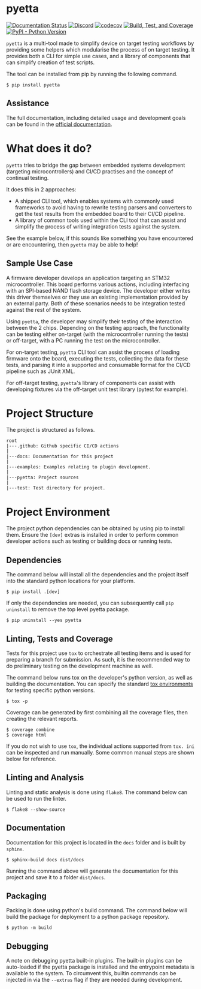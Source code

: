 # pyetta

[![Documentation Status](https://readthedocs.org/projects/pyetta/badge/?version=latest)](https://pyetta.readthedocs.io/en/latest/)
[![Discord](https://img.shields.io/discord/1005420113194930309?color=C5F0A4)](https://discord.gg/4cmv4vrmYC)
[![codecov](https://codecov.io/gh/kenkaijie/pyetta/branch/master/graph/badge.svg?token=7PFFKAUR25)](https://codecov.io/gh/kenkaijie/pyetta)
[![Build, Test, and Coverage](https://github.com/kenkaijie/pyetta/actions/workflows/python-tests.yml/badge.svg)](https://github.com/kenkaijie/pyetta)
[![PyPI - Python Version](https://img.shields.io/pypi/pyversions/pyetta)](https://pypi.org/project/pyetta/)

`pyetta` is a multi-tool made to simplify device on target testing workflows by
providing some helpers which modularise the process of on target testing. It
provides both a CLI for simple use cases, and a library of components that can
simplify creation of test scripts.

The tool can be installed from pip by running the following command.

```shell
$ pip install pyetta
```

## Assistance

The full documentation, including detailed usage and development goals can 
be found in the [official documentation](https://pyetta.readthedocs.io/en/latest/).

# What does it do?

`pyetta` tries to bridge the gap between embedded systems development 
(targeting microcontrollers) and CI/CD practises and the concept of 
continual testing.

It does this in 2 approaches:

- A shipped CLI tool, which enables systems with commonly used frameworks to 
  avoid having to rewrite testing parsers and converters to get the test 
  results from the embedded board to their CI/CD pipeline.
- A library of common tools used within the CLI tool that can assist and 
  simplify the process of writing integration tests against the system.

See the example below, if this sounds like something you have encountered or 
are encountering, then `pyetta` may be able to help!

## Sample Use Case

A firmware developer develops an application targeting an STM32 
microcontroller. This board performs various actions, including interfacing 
with an SPI-based NAND flash storage device. The developer either writes this 
driver themselves or they use an existing implementation provided by an external 
party. Both of these scenarios needs to be integration tested against the rest 
of the system. 

Using `pyetta`, the developer may simplify their testing of the interaction 
between the 2 chips. Depending on the testing approach, the 
functionality can be testing either on-target (with the microcontroller 
running the tests) or off-target, with a PC running the test on the 
microcontroller.

For on-target testing, `pyetta` CLI tool can assist the process of loading 
firmware onto the board, executing the tests, collecting the data for these 
tests, and parsing it into a supported and consumable format for the CI/CD 
pipeline such as JUnit XML.

For off-target testing, `pyetta`'s library of components can assist with 
developing fixtures via the off-target unit test library (pytest for example).

# Project Structure

The project is structured as follows.

```text
root
|---.github: Github specific CI/CD actions
|
|---docs: Documentation for this project
|
|---examples: Examples relating to plugin development.
|
|---pyetta: Project sources
|
|---test: Test directory for project. 
```

# Project Environment

The project python dependencies can be obtained by using pip to install them.
Ensure the `[dev]` extras is installed in order to perform common developer
actions such as testing or building docs or running tests.

## Dependencies

The command below will install all the dependencies and the project itself into
the standard python locations for your platform.

```shell
$ pip install .[dev]
```

If only the dependencies are needed, you can subsequently call `pip uninstall` 
to remove the top level pyetta package.

```shell
$ pip uninstall --yes pyetta
```

## Linting, Tests and Coverage

Tests for this project use `tox` to orchestrate all testing items and is used 
for preparing a branch for submission. As such, it is the recommended way to do 
preliminary testing on the development machine as well. 

The command below runs tox on the developer's python version, as well as 
building the documentation. You can specify the standard 
[tox environments](https://tox.wiki/en/latest/config.html#tox-environments) 
for testing specific python versions.

```shell
$ tox -p
```

Coverage can be generated by first combining all the coverage files, then 
creating the relevant reports.

```shell
$ coverage combine
$ coverage html
```

If you do not wish to use `tox`, the individual actions supported from `tox.
ini` can be inspected and run manually. Some common manual steps are shown 
below for reference.

## Linting and Analysis

Linting and static analysis is done using `flake8`. The command below can be
used to run the linter.

```shell
$ flake8 --show-source
```

## Documentation

Documentation for this project is located in the `docs` folder and is built by
`sphinx`. 

```shell
$ sphinx-build docs dist/docs
```

Running the command above will generate the documentation for this project and
save it to a folder `dist/docs`.

## Packaging

Packing is done using python's build command. The command below will build the
package for deployment to a python package repository.

```shell
$ python -m build
```

## Debugging

A note on debugging pyetta built-in plugins. The built-in plugins can be 
auto-loaded if  the pyetta package is installed and the entrypoint metadata is 
available to the system. To circumvent this, builtin commands can be injected in
via the `--extras` flag if they are needed during development.
